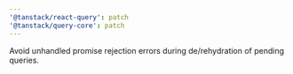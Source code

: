 ```yaml
---
'@tanstack/react-query': patch
'@tanstack/query-core': patch
---
```


Avoid unhandled promise rejection errors during de/rehydration of pending queries.

